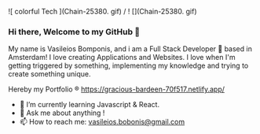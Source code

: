 
![ colorful Tech ](Chain-25380. gif) / ! [](Chain-25380. gif)

### Hi there, Welcome to my GitHub 👋



My name is Vasileios Bomponis, and i am a Full Stack Developer 🚀 based in Amsterdam! I love creating Applications and Websites. I love when I'm getting triggered by something, implementing my knowledge and trying to create something unique.

Hereby my Portfolio ® https://gracious-bardeen-70f517.netlify.app/

- 🌱 I’m currently learning Javascript & React.
- 💬 Ask me about anything !
- 📫 How to reach me: vasileios.bobonis@gmail.com


